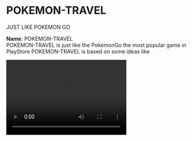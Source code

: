 # POKEMON-TRAVEL
 JUST LIKE POKEMON GO

<B>Name</B>: POKEMON-TRAVEL</br>
POKEMON-TRAVEL is just like the  PokemonGo the most popular game in PlayStore
POKEMON-TRAVEL is based on some ideas like 

<video src="https://drive.google.com/open?id=100_-JJHETaXxWt4xQVr7HefpxIUiyibC" width="320" height="200" controls preload></video>
